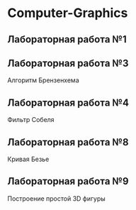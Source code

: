 # Computer-Graphics
## Лабораторная работа №1
## Лабораторная работа №3
Алгоритм Брензенхема
## Лабораторная работа №4
Фильтр Собеля
## Лабораторная работа №8
Кривая Безье
## Лабораторная работа №9
Построение простой 3D фигуры
